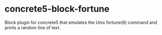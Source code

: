 # concrete5-block-fortune
Block plugin for concrete5 that emulates the Unix fortune(6) command and prints a random line of text.
